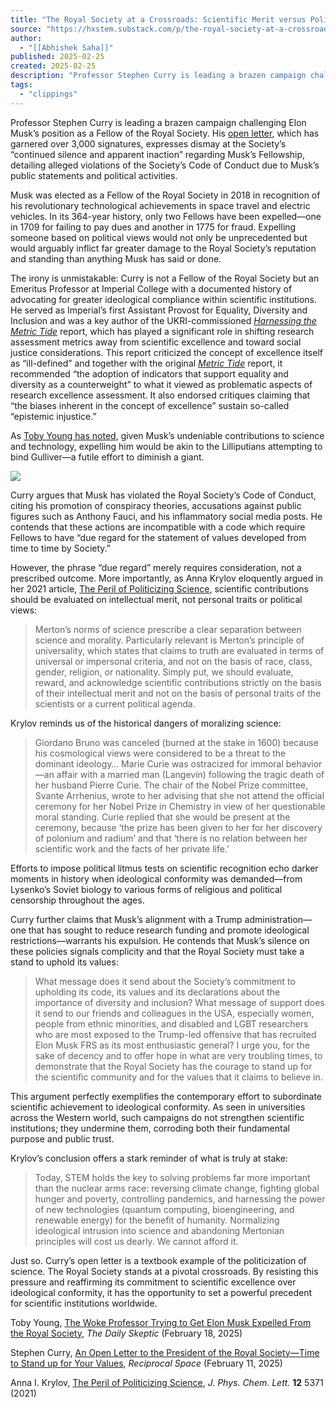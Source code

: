 ```yaml
---
title: "The Royal Society at a Crossroads: Scientific Merit versus Political Conformity"
source: "https://hxstem.substack.com/p/the-royal-society-at-a-crossroads?utm_source=post-email-title&publication_id=618970&post_id=157922319&utm_campaign=email-post-title&isFreemail=true&r=7br8e&triedRedirect=true&utm_medium=email"
author:
  - "[[Abhishek Saha]]"
published: 2025-02-25
created: 2025-02-25
description: "Professor Stephen Curry is leading a brazen campaign challenging Elon Musk’s position as a Fellow of the Royal Society."
tags:
  - "clippings"
---
```

Professor Stephen Curry is leading a brazen campaign challenging Elon Musk’s position as a Fellow of the Royal Society. His [open letter](https://occamstypewriter.org/scurry/2025/02/11/open-letter-president-royal-society-stand-up-values/), which has garnered over 3,000 signatures, expresses dismay at the Society’s “continued silence and apparent inaction” regarding Musk’s Fellowship, detailing alleged violations of the Society’s Code of Conduct due to Musk’s public statements and political activities.

Musk was elected as a Fellow of the Royal Society in 2018 in recognition of his revolutionary technological achievements in space travel and electric vehicles. In its 364-year history, only two Fellows have been expelled—one in 1709 for failing to pay dues and another in 1775 for fraud. Expelling someone based on political views would not only be unprecedented but would arguably inflict far greater damage to the Royal Society’s reputation and standing than anything Musk has said or done.

The irony is unmistakable: Curry is not a Fellow of the Royal Society but an Emeritus Professor at Imperial College with a documented history of advocating for greater ideological compliance within scientific institutions. He served as Imperial’s first Assistant Provost for Equality, Diversity and Inclusion and was a key author of the UKRI-commissioned *[Harnessing the Metric Tide](https://doi.org/10.6084/m9.figshare.21701624)* report, which has played a significant role in shifting research assessment metrics away from scientific excellence and toward social justice considerations. This report criticized the concept of excellence itself as “ill-defined” and together with the original *[Metric Tide](https://www.ukri.org/publications/review-of-metrics-in-research-assessment-and-management/)* report, it recommended “the adoption of indicators that support equality and diversity as a counterweight” to what it viewed as problematic aspects of research excellence assessment. It also endorsed critiques claiming that “the biases inherent in the concept of excellence” sustain so-called “epistemic injustice.”

As [Toby Young has noted](https://dailysceptic.org/2025/02/18/the-woke-professor-trying-to-get-elon-musk-expelled-from-the-royal-society-has-form/), given Musk’s undeniable contributions to science and technology, expelling him would be akin to the Lilliputians attempting to bind Gulliver—a futile effort to diminish a giant.

![](https://substackcdn.com/image/fetch/w_1456,c_limit,f_auto,q_auto:good,fl_progressive:steep/https%3A%2F%2Fsubstack-post-media.s3.amazonaws.com%2Fpublic%2Fimages%2F714991a7-79ef-4b64-9dc9-82430d710b99_447x202.png)

Curry argues that Musk has violated the Royal Society’s Code of Conduct, citing his promotion of conspiracy theories, accusations against public figures such as Anthony Fauci, and his inflammatory social media posts. He contends that these actions are incompatible with a code which require Fellows to have “due regard for the statement of values developed from time to time by Society.”

However, the phrase “due regard” merely requires consideration, not a prescribed outcome. More importantly, as Anna Krylov eloquently argued in her 2021 article, [The Peril of Politicizing Science](https://pubs.acs.org/doi/10.1021/acs.jpclett.1c01475), scientific contributions should be evaluated on intellectual merit, not personal traits or political views:

> Merton’s norms of science prescribe a clear separation between science and morality. Particularly relevant is Merton’s principle of universality, which states that claims to truth are evaluated in terms of universal or impersonal criteria, and not on the basis of race, class, gender, religion, or nationality. Simply put, we should evaluate, reward, and acknowledge scientific contributions strictly on the basis of their intellectual merit and not on the basis of personal traits of the scientists or a current political agenda.

Krylov reminds us of the historical dangers of moralizing science:

> Giordano Bruno was canceled (burned at the stake in 1600) because his cosmological views were considered to be a threat to the dominant ideology… Marie Curie was ostracized for immoral behavior—an affair with a married man (Langevin) following the tragic death of her husband Pierre Curie. The chair of the Nobel Prize committee, Svante Arrhenius, wrote to her advising that she not attend the official ceremony for her Nobel Prize in Chemistry in view of her questionable moral standing. Curie replied that she would be present at the ceremony, because ‘the prize has been given to her for her discovery of polonium and radium’ and that ‘there is no relation between her scientific work and the facts of her private life.’

Efforts to impose political litmus tests on scientific recognition echo darker moments in history when ideological conformity was demanded—from Lysenko’s Soviet biology to various forms of religious and political censorship throughout the ages.

Curry further claims that Musk’s alignment with a Trump administration—one that has sought to reduce research funding and promote ideological restrictions—warrants his expulsion. He contends that Musk’s silence on these policies signals complicity and that the Royal Society must take a stand to uphold its values:

> What message does it send about the Society’s commitment to upholding its code, its values and its declarations about the importance of diversity and inclusion? What message of support does it send to our friends and colleagues in the USA, especially women, people from ethnic minorities, and disabled and LGBT researchers who are most exposed to the Trump-led offensive that has recruited Elon Musk FRS as its most enthusiastic general? I urge you, for the sake of decency and to offer hope in what are very troubling times, to demonstrate that the Royal Society has the courage to stand up for the scientific community and for the values that it claims to believe in.

This argument perfectly exemplifies the contemporary effort to subordinate scientific achievement to ideological conformity. As seen in universities across the Western world, such campaigns do not strengthen scientific institutions; they undermine them, corroding both their fundamental purpose and public trust.

Krylov’s conclusion offers a stark reminder of what is truly at stake:

> Today, STEM holds the key to solving problems far more important than the nuclear arms race: reversing climate change, fighting global hunger and poverty, controlling pandemics, and harnessing the power of new technologies (quantum computing, bioengineering, and renewable energy) for the benefit of humanity. Normalizing ideological intrusion into science and abandoning Mertonian principles will cost us dearly. We cannot afford it.

Just so. Curry’s open letter is a textbook example of the politicization of science. The Royal Society stands at a pivotal crossroads. By resisting this pressure and reaffirming its commitment to scientific excellence over ideological conformity, it has the opportunity to set a powerful precedent for scientific institutions worldwide.

Toby Young, [The Woke Professor Trying to Get Elon Musk Expelled From the Royal Society](https://dailysceptic.org/2025/02/18/the-woke-professor-trying-to-get-elon-musk-expelled-from-the-royal-society-has-form/), *The Daily Skeptic* (February 18, 2025)

Stephen Curry, [An Open Letter to the President of the Royal Society—Time to Stand up for Your Values](https://occamstypewriter.org/scurry/2025/02/11/open-letter-president-royal-society-stand-up-values/), *Reciprocal Space* (February 11, 2025)

Anna I. Krylov, [The Peril of Politicizing Science](https://pubs.acs.org/doi/full/10.1021/acs.jpclett.1c01475), *J. Phys. Chem. Lett.* **12** 5371 (2021)